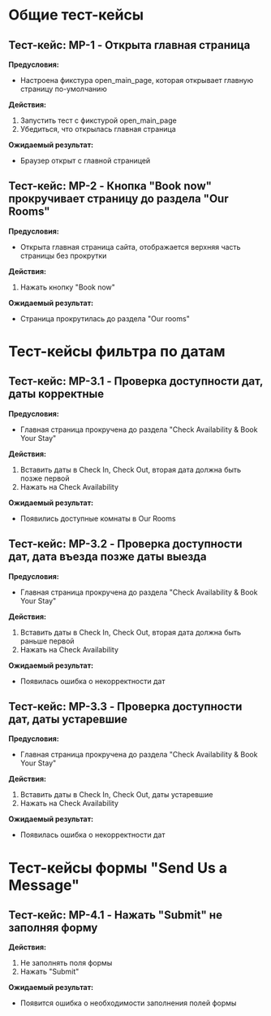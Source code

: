# Общие тест-кейсы

## Тест-кейс: MP-1 - Открыта главная страница
**Предусловия:**
- Настроена фикстура open_main_page, которая открывает главную страницу по-умолчанию

**Действия:**
1. Запустить тест с фикстурой open_main_page
2. Убедиться, что открылась главная страница

**Ожидаемый результат:**
- Браузер открыт с главной страницей

## Тест-кейс: MP-2 - Кнопка "Book now" прокручивает страницу до раздела "Our Rooms"
**Предусловия:**
- Открыта главная страница сайта, отображается верхняя часть страницы без прокрутки

**Действия:**
1. Нажать кнопку "Book now"

**Ожидаемый результат:**
- Страница прокрутилась до раздела "Our rooms"

# Тест-кейсы фильтра по датам

## Тест-кейс: MP-3.1 - Проверка доступности дат, даты корректные
**Предусловия:**
- Главная страница прокручена до раздела "Check Availability & Book Your Stay"

**Действия:**
1. Вставить даты в Check In, Check Out, вторая дата должна быть позже первой
2. Нажать на Check Availability

**Ожидаемый результат:**
- Появились доступные комнаты в Our Rooms

## Тест-кейс: MP-3.2 - Проверка доступности дат, дата въезда позже даты выезда
**Предусловия:**
- Главная страница прокручена до раздела "Check Availability & Book Your Stay"

**Действия:**
1. Вставить даты в Check In, Check Out, вторая дата должна быть раньше первой
2. Нажать на Check Availability

**Ожидаемый результат:**
- Появилась ошибка о некорректности дат

## Тест-кейс: MP-3.3 - Проверка доступности дат, даты устаревшие
**Предусловия:**
- Главная страница прокручена до раздела "Check Availability & Book Your Stay"

**Действия:**
1. Вставить даты в Check In, Check Out, даты устаревшие
2. Нажать на Check Availability

**Ожидаемый результат:**
- Появилась ошибка о некорректности дат

# Тест-кейсы формы "Send Us a Message"

## Тест-кейс: MP-4.1 - Нажать "Submit" не заполняя форму
**Действия:**
1. Не заполнять поля формы
2. Нажать "Submit"

**Ожидаемый результат:**
- Появится ошибка о необходимости заполнения полей формы
